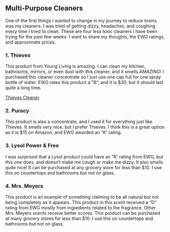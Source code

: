 ## Multi-Purpose Cleaners

One of the first things I wanted to change in my journey to reduce toxins was my cleaners. I was tried of getting dizzy, headaches, and coughing every time I tried to clean. These are four less toxic cleaners I have been trying for the past few weeks. I want to share my thoughts, the EWG ratings, and approximate prices. 

### 1. Thieves

This product from Young Living is amazing. I can clean my kitchen, bathrooms, mirrors, or even dust with this cleaner, and it smells AMAZING! I purchased this cleaner concentrate so I just use one cap full for one spray bottle of water. EWG rates this product a “B”, and it is $30, but it should last quite a long time.

[Thieves Cleaner](https://www.youngliving.com/en_US/products/thieves-household-cleaner)

### 2. Puracy

This product is also a concentrate, and I used it for everything just like Thieves. It smells very nice, but I prefer Thieves. I think this is a great option as it is $15 on Amazon, and EWG awarded an “A” rating. 

### 3. Lysol Power & Free

I was surprised that a Lysol product could have an “A” rating from EWG, but this one does, and doesn’t make me cough or make me dizzy. It also smells quite nice! It can be purchased at any grocery store for less than $10. I use this on countertops and bathrooms but not on glass. 

### 4. Mrs. Meyers

This product is an example of something claiming to be all natural but not being completely as it appears. This product in this scent received a “D” rating from EWG mostly from ingredients related to the fragrance. Other Mrs. Meyers scents receive better scores. This product can be purchased at many grocery stores for less than $10. I use this on countertops and bathrooms but not on glass. 

